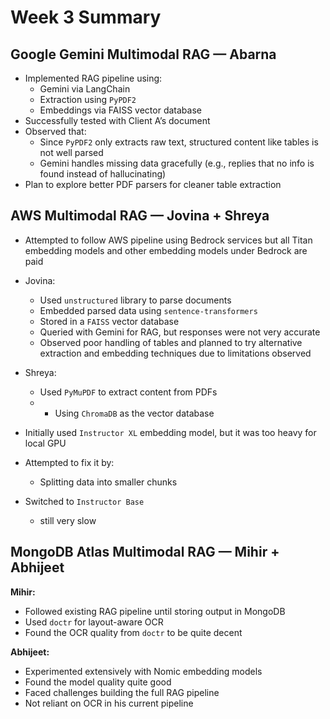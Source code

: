 # Week 3 Summary


## Google Gemini Multimodal RAG — Abarna

- Implemented RAG pipeline using:
  - Gemini via LangChain
  - Extraction using `PyPDF2`
  - Embeddings via FAISS vector database
- Successfully tested with Client A’s document
- Observed that:
  - Since `PyPDF2` only extracts raw text, structured content like tables is not well parsed
  - Gemini handles missing data gracefully (e.g., replies that no info is found instead of hallucinating)
- Plan to explore better PDF parsers for cleaner table extraction


## AWS Multimodal RAG — Jovina + Shreya

- Attempted to follow AWS pipeline using Bedrock services but all Titan embedding models and other embedding models under Bedrock are paid
- Jovina:
  - Used `unstructured` library to parse documents
  - Embedded parsed data using `sentence-transformers`
  - Stored in a `FAISS` vector database
  - Queried with Gemini for RAG, but responses were not very accurate
  - Observed poor handling of tables and planned to try alternative extraction and embedding techniques due to limitations observed


- Shreya:
  - Used `PyMuPDF` to extract content from PDFs
  - - Using `ChromaDB` as the vector database
- Initially used `Instructor XL` embedding model, but it was too heavy for local GPU
- Attempted to fix it by:
  - Splitting data into smaller chunks 
- Switched to `Instructor Base`
  - still very slow

  

## MongoDB Atlas Multimodal RAG — Mihir + Abhijeet

**Mihir:**
- Followed existing RAG pipeline until storing output in MongoDB
- Used `doctr` for layout-aware OCR
- Found the OCR quality from `doctr` to be quite decent

**Abhijeet:**
- Experimented extensively with Nomic embedding models
- Found the model quality quite good
- Faced challenges building the full RAG pipeline
- Not reliant on OCR in his current pipeline

